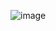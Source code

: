 ![image](https://user-images.githubusercontent.com/93179435/154803111-8a3093cf-9a53-4941-a68a-e0e759018581.png)
